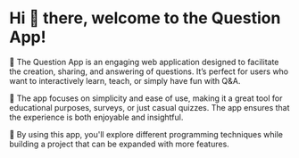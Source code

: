  # Hi 👋 there, welcome to the Question App!

🦋 The Question App is an engaging web application designed to facilitate the creation, sharing, and answering of questions. It’s perfect for users who want to interactively learn, teach, or simply have fun with Q&A.

🔐 The app focuses on simplicity and ease of use, making it a great tool for educational purposes, surveys, or just casual quizzes. The app ensures that the experience is both enjoyable and insightful.

🍁 By using this app, you'll explore different programming techniques while building a project that can be expanded with more features.
